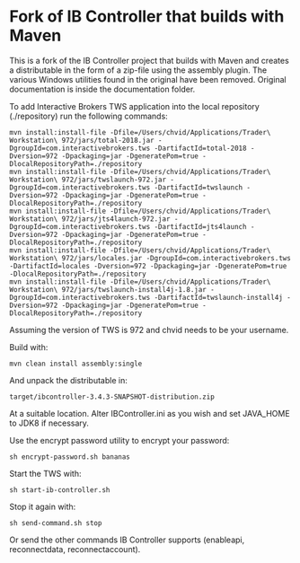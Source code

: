 # Fork of IB Controller that builds with Maven

This is a fork of the IB Controller project that builds with Maven and creates a distributable in the form of a zip-file using the assembly plugin.
The various Windows utilities found in the original have been removed. Original documentation is inside the documentation folder.

To add Interactive Brokers TWS application into the local repository (./repository) run the following commands:

```
mvn install:install-file -Dfile=/Users/chvid/Applications/Trader\ Workstation\ 972/jars/total-2018.jar -DgroupId=com.interactivebrokers.tws -DartifactId=total-2018 -Dversion=972 -Dpackaging=jar -DgeneratePom=true -DlocalRepositoryPath=./repository
mvn install:install-file -Dfile=/Users/chvid/Applications/Trader\ Workstation\ 972/jars/twslaunch-972.jar -DgroupId=com.interactivebrokers.tws -DartifactId=twslaunch -Dversion=972 -Dpackaging=jar -DgeneratePom=true -DlocalRepositoryPath=./repository
mvn install:install-file -Dfile=/Users/chvid/Applications/Trader\ Workstation\ 972/jars/jts4launch-972.jar -DgroupId=com.interactivebrokers.tws -DartifactId=jts4launch -Dversion=972 -Dpackaging=jar -DgeneratePom=true -DlocalRepositoryPath=./repository
mvn install:install-file -Dfile=/Users/chvid/Applications/Trader\ Workstation\ 972/jars/locales.jar -DgroupId=com.interactivebrokers.tws -DartifactId=locales -Dversion=972 -Dpackaging=jar -DgeneratePom=true -DlocalRepositoryPath=./repository
mvn install:install-file -Dfile=/Users/chvid/Applications/Trader\ Workstation\ 972/jars/twslaunch-install4j-1.8.jar -DgroupId=com.interactivebrokers.tws -DartifactId=twslaunch-install4j -Dversion=972 -Dpackaging=jar -DgeneratePom=true -DlocalRepositoryPath=./repository
```

Assuming the version of TWS is 972 and chvid needs to be your username.

Build with:

```
mvn clean install assembly:single
```

And unpack the distributable in:

```
target/ibcontroller-3.4.3-SNAPSHOT-distribution.zip
```

At a suitable location. Alter IBController.ini as you wish and set JAVA_HOME to JDK8 if necessary.

Use the encrypt password utility to encrypt your password:

```
sh encrypt-password.sh bananas
```

Start the TWS with:

```
sh start-ib-controller.sh
```

Stop it again with:

```
sh send-command.sh stop
```

Or send the other commands IB Controller supports (enableapi, reconnectdata, reconnectaccount).
